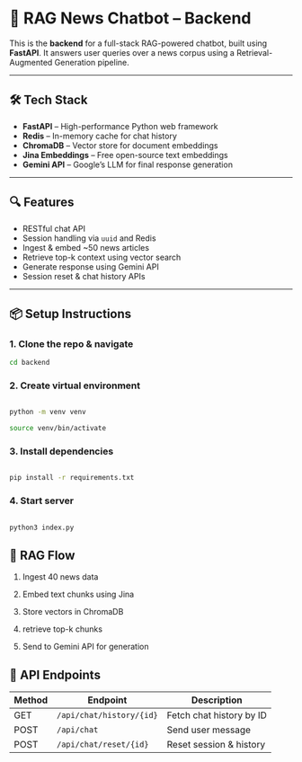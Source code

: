 # 🔧 RAG News Chatbot – Backend

This is the **backend** for a full-stack RAG-powered chatbot, built using **FastAPI**. It answers user queries over a news corpus using a Retrieval-Augmented Generation pipeline.

---

## 🛠 Tech Stack

- **FastAPI** – High-performance Python web framework
- **Redis** – In-memory cache for chat history
- **ChromaDB** – Vector store for document embeddings
- **Jina Embeddings** – Free open-source text embeddings
- **Gemini API** – Google’s LLM for final response generation

---

## 🔍 Features

- RESTful chat API
- Session handling via `uuid` and Redis
- Ingest & embed ~50 news articles
- Retrieve top-k context using vector search
- Generate response using Gemini API
- Session reset & chat history APIs

---

## 📦 Setup Instructions

### 1. Clone the repo & navigate

```bash
cd backend
```
### 2. Create virtual environment
```bash

python -m venv venv

source venv/bin/activate
```
### 3. Install dependencies
```bash

pip install -r requirements.txt
```
### 4. Start server
```bash

python3 index.py
```
## 🧠 RAG Flow
1. Ingest 40 news data

2. Embed text chunks using Jina

3. Store vectors in ChromaDB

4. retrieve top-k chunks

5. Send to Gemini API for generation

## 📂 API Endpoints

| Method | Endpoint                     | Description                  |
|--------|------------------------------|------------------------------|
| GET    | `/api/chat/history/{id}`     | Fetch chat history by ID     |
| POST   | `/api/chat`                  | Send user message            |
| POST   | `/api/chat/reset/{id}`       | Reset session & history      |


